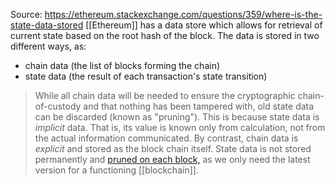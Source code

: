 Source: https://ethereum.stackexchange.com/questions/359/where-is-the-state-data-stored
[[Ethereum]] has a data store which allows for retrieval of current state based on the root hash of the block. The data is stored in two different ways, as:
-   chain data (the list of blocks forming the chain)
-   state data (the result of each transaction's state transition)
>While all chain data will be needed to ensure the cryptographic chain-of-custody and that nothing has been tampered with, old state data can be discarded (known as "pruning"). This is because state data is _implicit_ data. That is, its value is known only from calculation, not from the actual information communicated. By contrast, chain data is _explicit_ and stored as the block chain itself.
State data is not stored permanently and [pruned on each block,](https://blog.ethereum.org/2015/06/26/state-tree-pruning/) as we only need the latest version for a functioning [[blockchain]]. 
